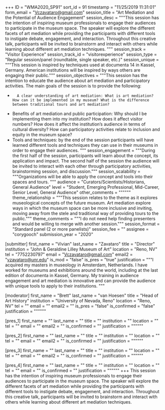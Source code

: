 +++
ID = "WMA2020_SP91"
sort_id = 91
timestamp = "11/25/2019 11:31:01"
form_email = "Vczavataro@gmail.com"
session_title = "Art Mediation and the Potential of Audience Engagement"
session_desc = """This session has the intention of inspiring museum professionals to engage their audiences to participate in the museum space. The speaker will explore the different facets of art mediation while providing the participants with different tools to instigate debate, engagement, and interaction. Throughout this creative talk, participants will be invited to brainstorm and interact with others while learning about different art mediation techniques. """
session_track = "Visitor Experience"
session_track_id = "visitorexperience"
session_type = "Regular session/panel (roundtable, single speaker, etc.)"
session_unique = """This session is inspired by techniques used at documenta 14 in Kassel, Germany. American institutions will be inspired by ways others are engaging their public."""
session_objectives = """This session has the intention to educate the audience about art mediation and participatory activities. The main goals of the session is to provide the following:
-       A clear understanding of art mediation: What is art mediation? How can it be implemented in my museum? What is the difference between traditional tours and art mediation?
-	Benefits of art mediation and public participation: Why should I be implementing them into my institution? How does it affect visitor numbers? How does it affect the institution’s audience in terms of cultural diversity? How can participatory activities relate to inclusion and equity in the museum space?
-	Tools and techniques: by the end of the session participants will have learned different tools and techniques they can use in their museums in order to engage their audiences.
"""
session_engagement = """During the first half of the session, participants will learn about the concept, its application and impact. The second half of the session the audience will be invited to interact with each other through participatory activities, brainstorming session, and discussion."""
session_scalability = """Organizations will be able to apply the concept and tools into their spaces and tours. """
audience = "Curators/Scientists/Historians, General Audience"
level = "Student, Emerging Professional, Mid-Career, Senior Level, General Audience"
other_comments = """"""
theme_relationship = """This session relates to the theme as it explores museological concepts of the future museum. Art mediation explore ways in which the museum space can be more inclusive and inviting, moving away from the stele and traditional way of providing tours to the public."""
theme_comments = """I do not need help finding presenters and would be willing to merge with another session."""
session_format = "Standard panel (2 or more panelists)"
session_fee = ""
assignee = "corygooch"
submission_year = "2020"

[submitter]
first_name = "Vivian"
last_name = "Zavataro"
title = "Director"
institution = "John & Geraldine Lilley Museum of Art"
location = "Reno, NV"
tel = "7752230797"
email = "Vczavataro@gmail.com"
email2 = "vzavataro@unr.edu"
is_mod = "false"
is_pres = "true"
justification = """I acquired my masters in museology in Amsterdam, Netherlands. I have worked for museums and exhibitions around the world, including at the last edition of documenta in Kassel, Germany. My training in audience engagement and art mediation is innovative and can provide the audience with unique tools to apply to their institutions. """

[moderator]
first_name = "Brett"
last_name = "van Hoesen"
title = "Head of Art History"
institution = "University of Nevada, Reno"
location = "Reno, NV"
tel = ""
email = ""
email2 = ""
is_pres = "false"
is_confirmed = "false"
justification = """"""

[pres_1]
first_name = ""
last_name = ""
title = ""
institution = ""
location = ""
tel = ""
email = ""
email2 = ""
is_confirmed = ""
justification = """"""

[pres_2]
first_name = ""
last_name = ""
title = ""
institution = ""
location = ""
tel = ""
email = ""
email2 = ""
is_confirmed = ""
justification = """"""

[pres_3]
first_name = ""
last_name = ""
title = ""
institution = ""
location = ""
tel = ""
email = ""
email2 = ""
is_confirmed = ""
justification = """"""

[pres_4]
first_name = ""
last_name = ""
title = ""
institution = ""
location = ""
tel = ""
email = ""
is_confirmed = ""
justification = """"""
+++
This session has the intention of inspiring museum professionals to engage their audiences to participate in the museum space. The speaker will explore the different facets of art mediation while providing the participants with different tools to instigate debate, engagement, and interaction. Throughout this creative talk, participants will be invited to brainstorm and interact with others while learning about different art mediation techniques. 